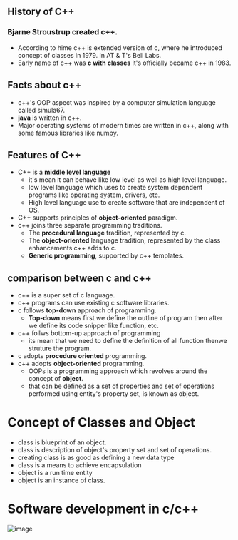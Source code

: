 ## History of C++
### Bjarne Stroustrup created c++.
  + According to hime c++ is extended version of c, where he introduced concept of classes in 1979. in AT & T's Bell Labs.
  + Early name of c++ was **c with classes** it's officially became c++ in 1983.

## Facts about c++
  + c++'s OOP aspect was inspired by a computer simulation language called simula67.
  + **java** is written in c++.
  + Major operating systems of modern times are written in c++, along with some famous libraries like numpy.
## Features of C++
  - C++ is a **middle level language**
      - it's mean it can behave like low level as well as high level language.
      - low level language which uses to create system dependent programs like operating system, drivers, etc.
      - High level language use to create software that are independent of OS.
  - C++ supports principles of **object-oriented** paradigm.
  - c++ joins three separate programming traditions.
      - The **procedural language** tradition, represented by c.
      - The **object-oriented** language tradition, represented by the class enhancements c++ adds to c.
      - **Generic programming**, supported by c++ templates.
## comparison between c and c++
  - c++ is a super set of c language.
  - c++ programs can use existing c software libraries.
  - c follows **top-down** approach of programming.
      - **Top-down** means first we define the outline of program then after we define its code snipper like function, etc.
  - c++ follws bottom-up approach of programming
      - its mean that we need to define the definition of all function thenwe struture the program.
  - c adopts **procedure oriented** programming.
  - c++ adopts **object-oriented** programming.
      - OOPs is a programming approach which revolves around the concept of **object**.
      - that can be defined as a set of properties and set of operations performed using entity's property set, is known as object.
# Concept of Classes and Object
  - class is blueprint of an object.
  - class is description of object's property set and set of operations.
  - creating class is as good as defining a new data type
  - class is a means to achieve encapsulation
  - object is a run time entity
  - object is an instance of class.

# Software development in c/c++
![image](https://github.com/user-attachments/assets/dcf3628a-474b-49f2-84b6-e59024c97928)


